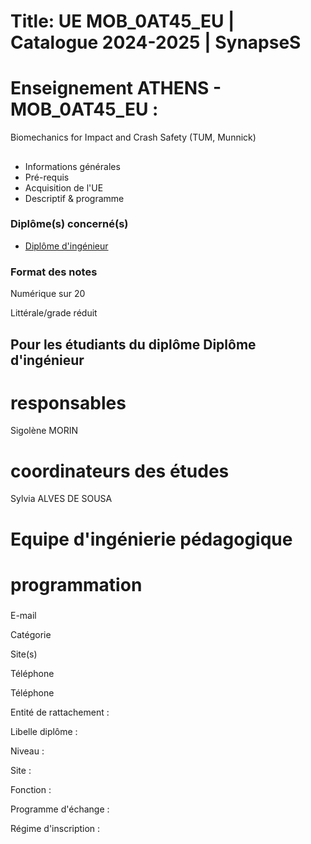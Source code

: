 # Title: UE MOB_0AT45_EU | Catalogue 2024-2025 | SynapseS

#  [ ](/catalogue/2024-2025) Enseignement ATHENS \- MOB_0AT45_EU :
Biomechanics for Impact and Crash Safety (TUM, Munnick)

##

  * Informations générales
  * Pré-requis
  * Acquisition de l'UE
  * Descriptif & programme

### Diplôme(s) concerné(s)

  * [Diplôme d'ingénieur](/catalogue/2024-2025/diplome/4/ING-diplome-d-ingenieur)

### Format des notes

Numérique sur 20

Littérale/grade réduit

## Pour les étudiants du diplôme Diplôme d'ingénieur

# responsables

Sigolène MORIN

# coordinateurs des études

Sylvia ALVES DE SOUSA

# Equipe d'ingénierie pédagogique

# programmation

###

E-mail

Catégorie

Site(s)

Téléphone

Téléphone

Entité de rattachement :

Libelle diplôme :

Niveau :

Site :

Fonction :

Programme d'échange :

Régime d'inscription :

